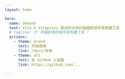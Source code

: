 ```yaml
---
layout: home

hero:
  name: Unmono
  text: Vite & Vitepress 驱动的文档扫描器和组件库构建工具
  # tagline: 📦 开箱即用的组件库构建工具 !
  actions:
    - theme: brand
      text: 开始使用
      link: /docs/安装
    - theme: alt
      text: 在 GitHub 上查看
      link: https://github.com/...

---
```

<script setup>
import Index from './index.vue'
</script>
<Index/>
